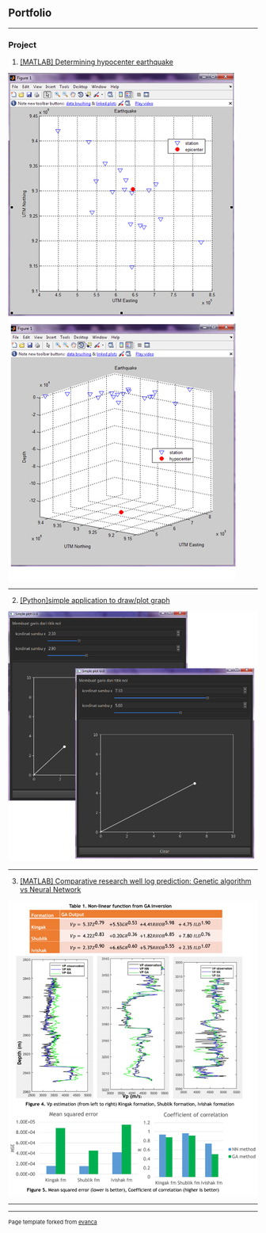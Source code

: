 ## Portfolio

---

### Project

1. [[MATLAB] Determining hypocenter earthquake](https://github.com/firasisme/hypocenter_earthquake/sample_page)

<img src="images/locate%20epicenter%20of%20earthquake.png?raw=true"/>

---
2. [[Python]simple application to draw/plot graph](https://github.com/firasisme/simple-plot-usingPyQt5)

<img src="images/simple%20plot%20gui.png?raw=true"/>

---
3. [[MATLAB] Comparative research well log prediction: Genetic algorithm vs Neural Network](https://github.com/firasisme/GA-vs-NeuralNetwork)

<img src="images/GA%20vs%20NN.png?raw=true"/>

---

---

<p style="font-size:11px">Page template forked from <a href="https://github.com/evanca/quick-portfolio">evanca</a></p>
<!-- Remove above link if you don't want to attibute -->

